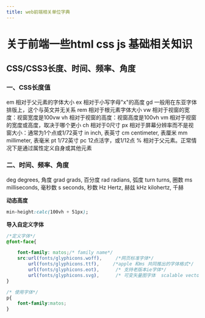 ```yaml
---
title: web前端相关单位字典
---
```

# 关于前端一些html css js  基础相关知识

## CSS/CSS3长度、时间、频率、角度

### 一、CSS长度值
em	相对于父元素的字体大小
ex	相对于小写字母"x"的高度
gd	一般用在东亚字体排版上，这个与英文并无关系
rem	相对于根元素字体大小
vw	相对于视窗的宽度：视窗宽度是100vw
vh	相对于视窗的高度：视窗高度是100vh
vm	相对于视窗的宽度或高度，取决于哪个更小
ch	相对于0尺寸
px	相对于屏幕分辨率而不是视窗大小：通常为1个点或1/72英寸
in	inch, 表英寸
cm	centimeter, 表厘米
mm	millimeter, 表毫米
pt	1/72英寸
pc	12点活字，或1/12点
%	相对于父元素。正常情况下是通过属性定义自身或其他元素

### 二、时间、频率、角度
deg	degrees, 角度
grad	grads, 百分度
rad	radians, 弧度
turn	turns, 圈数
ms	milliseconds, 毫秒数
s	seconds, 秒数
Hz	Hertz, 赫兹
kHz	kilohertz, 千赫

**动态高度**
```css
min-height:calc(100vh + 51px);
```
**导入自定义字体**
```css
/*定义字体*/
@font-face{

    font-family: matos;/* family name*/
    src:url(fonts/glyphicons.woff),     /*网页标准字体*/
        url(fonts/glyphicons.ttf),     /*apple 和ms 共同推出的字体格式*/
        url(fonts/glyphicons.eot),      /* 支持老版本ie字体*/
        url(fonts/glyphicons.svg),      /* 可变矢量图字体  scalable vector graphics*/
}

/* 使用字体*/
p{
    font-family:matos;
}
```
